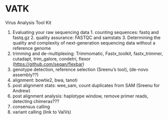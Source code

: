# VATK
Virus Analysis Tool Kit


1. Evaluating your raw sequencing data
        1. counting sequences: fastq and fastq.gz
        2. quality assurance: FASTQC and samstats
        3. Determining the quality and complexity of next-generation sequencing data without a reference genome 
2. trimming and de-multiplexing: Trimmomatic, Fastx_toolkit, fastx_trimmer, cutadapt, trim_galore, condetri, flexor (https://github.com/seqan/flexbar)
3. genotype detection, reference selection (Sreenu’s tool), (de-novo assembly??)
4. alignment: bowtie2, bwa, tanoti
5. post alignment stats: wee_sam, count duplicates from SAM (Sreenu for Andrew)
6. post alignment analysis: haplotype window, remove primer reads, detecting chimeras???
7. consensus calling 
8. variant calling (link to ValVs)
